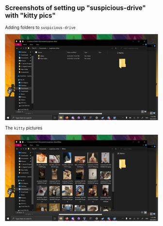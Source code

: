 ## Screenshots of setting up "suspicious-drive" with "kitty pics"

Adding folders to `suspicious-drive`

<img src = JK-setup.png>

The `kitty` pictures

<img src = JK-setup-2.png>
